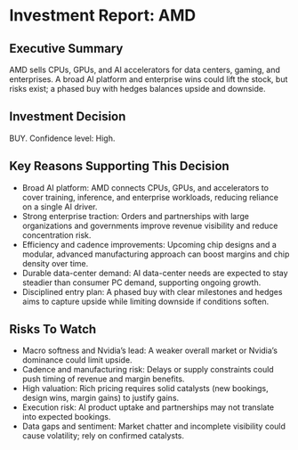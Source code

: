 # Investment Report: AMD
## Executive Summary
AMD sells CPUs, GPUs, and AI accelerators for data centers, gaming, and enterprises. A broad AI platform and enterprise wins could lift the stock, but risks exist; a phased buy with hedges balances upside and downside.
## Investment Decision
BUY. Confidence level: High.
## Key Reasons Supporting This Decision
- Broad AI platform: AMD connects CPUs, GPUs, and accelerators to cover training, inference, and enterprise workloads, reducing reliance on a single AI driver.
- Strong enterprise traction: Orders and partnerships with large organizations and governments improve revenue visibility and reduce concentration risk.
- Efficiency and cadence improvements: Upcoming chip designs and a modular, advanced manufacturing approach can boost margins and chip density over time.
- Durable data-center demand: AI data-center needs are expected to stay steadier than consumer PC demand, supporting ongoing growth.
- Disciplined entry plan: A phased buy with clear milestones and hedges aims to capture upside while limiting downside if conditions soften.
## Risks To Watch
- Macro softness and Nvidia’s lead: A weaker overall market or Nvidia’s dominance could limit upside.
- Cadence and manufacturing risk: Delays or supply constraints could push timing of revenue and margin benefits.
- High valuation: Rich pricing requires solid catalysts (new bookings, design wins, margin gains) to justify gains.
- Execution risk: AI product uptake and partnerships may not translate into expected bookings.
- Data gaps and sentiment: Market chatter and incomplete visibility could cause volatility; rely on confirmed catalysts.